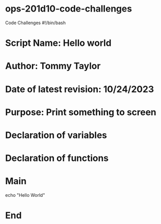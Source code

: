 # ops-201d10-code-challenges
Code Challenges
#!/bin/bash

# Script Name:                  Hello world
# Author:                       Tommy Taylor
# Date of latest revision:      10/24/2023
# Purpose:                      Print something to screen

# Declaration of variables

# Declaration of functions


# Main

echo "Hello World"



# End